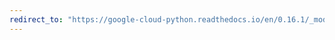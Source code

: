 ```yaml
---
redirect_to: "https://google-cloud-python.readthedocs.io/en/0.16.1/_modules/gcloud/dns/resource_record_set.html"
---
```

